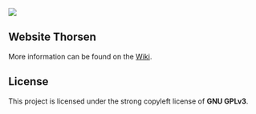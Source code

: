 ![](https://travis-ci.com/GisTho/website-thorsen.svg?branch=master)

## Website Thorsen
More information can be found on the [Wiki](https://github.com/GisTho/website-thorsen/wiki).

## License
This project is licensed under the strong copyleft license of **GNU GPLv3**.
